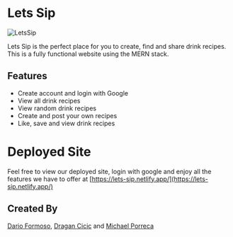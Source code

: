 # Lets Sip

![LetsSip](https://i.imgur.com/YauFkxD.png)

Lets Sip is the perfect place for you to create, find and share drink recipes. This is a fully functional website using the MERN stack.

## Features

- Create account and login with Google
- View all drink recipes
- View random drink recipes
- Create and post your own recipes
- Like, save and view drink recipes

# Deployed Site

Feel free to view our deployed site, login with google and enjoy all the features we have to offer at [https://lets-sip.netlify.app/](https://lets-sip.netlify.app/)

## Created By

[Dario Formoso](https://github.com/darioformoso), [Dragan Cicic](https://github.com/dragancicic) and [Michael Porreca](https://github.com/michaelporreca)
